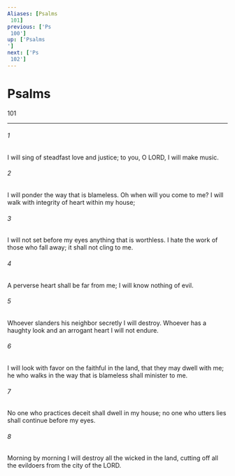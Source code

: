 ```yaml
---
Aliases: [Psalms 101]
previous: ['Ps 100']
up: ['Psalms']
next: ['Ps 102']
---
```

# Psalms 101

***
 

###### 1 
I will sing of steadfast love and justice;  to you, O LORD, I will make music.   

###### 2 
I will ponder the way that is blameless.  Oh when will you come to me?  I will walk with integrity of heart  within my house;   

###### 3 
I will not set before my eyes  anything that is worthless.  I hate the work of those who fall away;  it shall not cling to me.   

###### 4 
A perverse heart shall be far from me;  I will know nothing of evil.  

###### 5 
Whoever slanders his neighbor secretly  I will destroy.  Whoever has a haughty look and an arrogant heart  I will not endure.  

###### 6 
I will look with favor on the faithful in the land,  that they may dwell with me;  he who walks in the way that is blameless  shall minister to me.  

###### 7 
No one who practices deceit  shall dwell in my house;  no one who utters lies  shall continue before my eyes.  

###### 8 
Morning by morning I will destroy  all the wicked in the land,  cutting off all the evildoers  from the city of the LORD.
